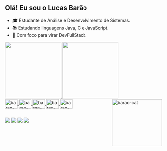 ## Olá! Eu sou o Lucas Barão

- 🎓 Estudante de Análise e Desenvolvimento de Sistemas.
- 📚 Estudando linguagens Java, C e JavaScript.
- 🚀 Com foco para virar DevFullStack.

<div>
  <a href= "https://github.com/baraolucas">
  <img height="180em" src="https://github-readme-stats.vercel.app/api?username=baraolucas&show_icons=true&theme=dark"/>
  <img height="180em" src="https://github-readme-stats.vercel.app/api/top-langs/?username=baraolucas&layout=compact&theme=dark"/>
</div>

<div>
  <img align="center" alt="barao-Js" height="30" width="40" src="https://cdn.jsdelivr.net/gh/devicons/devicon/icons/javascript/javascript-original.svg">
  <img align="center" alt="barao-css" height="30" width="40" src="https://cdn.jsdelivr.net/gh/devicons/devicon/icons/css3/css3-original-wordmark.svg">
  <img align="center" alt="barao-html" height="30" width="40" src="https://cdn.jsdelivr.net/gh/devicons/devicon/icons/html5/html5-original-wordmark.svg">
  <img align="center" alt="barao-Java" height="30" width="40" src="https://cdn.jsdelivr.net/gh/devicons/devicon/icons/java/java-original-wordmark.svg">
  <img align="center" alt="barao-cplusplus" height="30" width="40" src="https://cdn.jsdelivr.net/gh/devicons/devicon/icons/cplusplus/cplusplus-original.svg">
  <img align="right" alt="barao-cat" height="150" width="160" src="https://cdn.discordapp.com/attachments/1087181104353652786/1150792208300134460/cd5e4addaf04cf831ee880386125c278.gif">
</div>

  ##

<div>
  <a href="mailto:lucasbarao2004@gmail.com" target="_blank"><img src="https://img.shields.io/badge/Gmail-D14836?style=for-the-badge&logo=gmail&logoColor=white" target="_blanck"></a>
  <a href="https://www.instagram.com/ls.barao/" target="_blank"><img src="https://img.shields.io/badge/Instagram-E4405F?style=for-the-badge&logo=instagram&logoColor=white" target="_blanck"></a>
  <a href="https://www.linkedin.com/in/lucas-barao-164218229/" target="_blank"><img src="https://img.shields.io/badge/LinkedIn-0077B5?style=for-the-badge&logo=linkedin&logoColor=white" target="_blanck"></a>
  <a href="https://www.youtube.com/channel/UCfMX6Qs1kMjT7ogCIXmE1pQ" target="_blank"><img src="https://img.shields.io/badge/YouTube-FF0000?style=for-the-badge&logo=youtube&logoColor=white" target="_blanck"></a>
</div>
  
